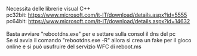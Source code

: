 Necessita delle librerie visual C++<br>
pc32bit: https://www.microsoft.com/it-IT/download/details.aspx?id=5555<br>
pc64bit: https://www.microsoft.com/it-IT/download/details.aspx?id=14632<br>
<br>
Basta avviare "rebootdns.exe" per e settare sulla consol il dns del pc<br>
Se si avvia il comando "rebootdns.exe -R" allora si crea un fake per il gioco online e si può usufruire del servizio WFC di reboot.ms
